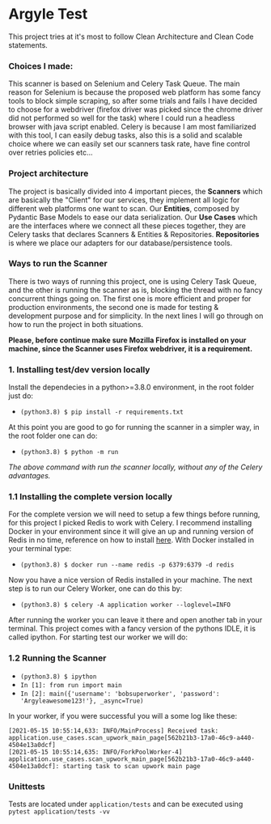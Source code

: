 # Argyle Test

This project tries at it's most to follow Clean Architecture and Clean Code statements.

### Choices I made:

This scanner is based on Selenium and Celery Task Queue. The main reason for Selenium is because the proposed web platform has some fancy tools to block simple scraping, so after some trials and fails I have decided to choose for a webdriver (firefox driver was picked since the chrome driver did not performed so well for the task) where I could run a headless browser with java
script enabled. Celery is because I am most familiarized with this tool, I can easily debug tasks, also this is a solid and scalable choice where we can easily set our scanners task rate, have fine control over retries policies etc...

### Project architecture

The project is basically divided into 4 important pieces, the **Scanners** which are basically the "Client" for our services, they implement all logic for different web platforms one want to scan. Our **Entities**, composed by Pydantic Base Models to ease our data serialization. Our **Use Cases** which are the interfaces where we connect all these pieces together, they are Celery tasks that declares Scanners & Entities & Repositories. **Repositories** is where we place our adapters for our database/persistence tools.

### Ways to run the Scanner
There is two ways of running this project, one is using Celery Task Queue, and the other is running the scanner as is, blocking the thread with no fancy concurrent things going on. The first one is more efficient and proper for production environments, the second one is made for testing & development purpose and for simplicity. In the next lines I will go through on how to run the project in both situations.

**Please, before continue make sure Mozilla Firefox is installed on your machine, since the Scanner uses Firefox webdriver, it is a requirement.**

### 1. Installing test/dev version locally
Install the dependecies in a python>=3.8.0 environment, in the root folder just do:
- `(python3.8) $ pip install -r requirements.txt`

At this point you are good to go for running the scanner in a simpler way, in the root folder one can do:
- `(python3.8) $ python -m run`

_The above command with run the scanner locally, without any of the Celery advantages._

### 1.1 Installing the complete version locally
For the complete version we will need to setup a few things before running, for this project I picked Redis to work with Celery. I recommend installing Docker in your environment since it will give an up and running version of Redis in no time, reference on how to install [here](https://docs.docker.com/engine/install/ubuntu/). With Docker installed in your terminal type: 

- `(python3.8) $ docker run --name redis -p 6379:6379 -d redis`

Now you have a nice version of Redis installed in your machine. The next step is to run our Celery Worker, one can do this by:

- `(python3.8) $ celery -A application worker --loglevel=INFO`

After running the worker you can leave it there and open another tab in your terminal. This project comes with a fancy version of the pythons IDLE, it is called ipython. For starting test our worker we will do:

### 1.2 Running the Scanner
- `(python3.8) $ ipython`
- `In [1]: from run import main`
- `In [2]: main({'username': 'bobsuperworker', 'password': 'Argyleawesome123!'}, _async=True)`

In your worker, if you were successful you will a some log like these:

```
[2021-05-15 10:55:14,633: INFO/MainProcess] Received task: application.use_cases.scan_upwork_main_page[562b21b3-17a0-46c9-a440-4504e13a0dcf]
[2021-05-15 10:55:14,635: INFO/ForkPoolWorker-4] application.use_cases.scan_upwork_main_page[562b21b3-17a0-46c9-a440-4504e13a0dcf]: starting task to scan upwork main page
```

### Unittests

Tests are located under `application/tests` and can be executed using `pytest application/tests -vv`
